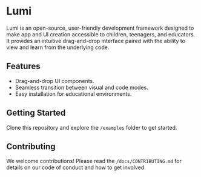 # Lumi

Lumi is an open-source, user-friendly development framework designed to make app and UI creation accessible to children, teenagers, and educators. It provides an intuitive drag-and-drop interface paired with the ability to view and learn from the underlying code.

## Features
- Drag-and-drop UI components.
- Seamless transition between visual and code modes.
- Easy installation for educational environments.

## Getting Started
Clone this repository and explore the `/examples` folder to get started.

## Contributing
We welcome contributions! Please read the `/docs/CONTRIBUTING.md` for details on our code of conduct and how to get involved.
